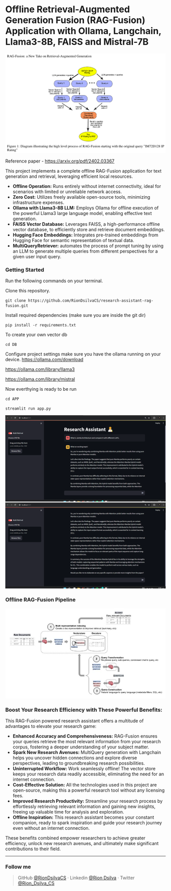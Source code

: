 # Offline Retrieval-Augmented Generation Fusion (RAG-Fusion) Application with Ollama, Langchain, Llama3-8B, FAISS and Mistral-7B

![rag-fusion_diagram](./img/RAG-Fusion_Diagram.png)

Reference paper - https://arxiv.org/pdf/2402.03367

This project implements a complete offline RAG-Fusion application for text generation and retrieval, leveraging efficient local resources.

- **Offline Operation:** Runs entirely without internet connectivity, ideal for scenarios with limited or unreliable network access.
- **Zero Cost:** Utilizes freely available open-source tools, minimizing infrastructure expenses.
- **Ollama with Llama3-8B LLM:** Employs Ollama for offline execution of the powerful Llama3 large language model, enabling effective text generation.
- **FAISS Vector Database:** Leverages FAISS, a high-performance offline vector database, to efficiently store and retrieve document embeddings.
- **Hugging Face Embeddings:** Integrates pre-trained embeddings from Hugging Face for semantic representation of textual data.
- **MultiQueryRetriever:** automates the process of prompt tuning by using an LLM to generate multiple queries from different perspectives for a given user input query.


### Getting Started

Run the following commands on your terminal.

Clone this repository.
```
git clone https://github.com/RionDsilvaCS/research-assistant-rag-fusion.git
```

Install required dependencies (make sure you are inside the git dir)
```
pip install -r requirements.txt
```

To create your own vector db
```
cd DB
```

Configure project settings make sure you have the ollama running on your device.
https://ollama.com/download

https://ollama.com/library/llama3

https://ollama.com/library/mistral


Now everthying is ready to be run
```
cd APP
```

```
streamlit run app.py
```


![response img1](./img/response_11.png)
![response img1](./img/response_12.png)


### Offline RAG-Fusion Pipeline

![flow](./img/flow.jpeg)


### Boost Your Research Efficiency with These Powerful Benefits:

This RAG-Fusion powered research assistant offers a multitude of advantages to elevate your research game:

* **Enhanced Accuracy and Comprehensiveness:** RAG-Fusion ensures your queries retrieve the most relevant information from your research corpus, fostering a deeper understanding of your subject matter.
* **Spark New Research Avenues:** MultiQuery generation with Langchain helps you uncover hidden connections and explore diverse perspectives, leading to groundbreaking research possibilities.
* **Uninterrupted Workflow:**  Work seamlessly offline!  The vector store keeps your research data readily accessible, eliminating the need for an internet connection.
* **Cost-Effective Solution:** All the technologies used in this project are open-source, making this a powerful research tool without any licensing fees.
* **Improved Research Productivity:** Streamline your research process by effortlessly retrieving relevant information and gaining new insights, freeing up valuable time for analysis and exploration.
* **Offline Inspiration:**  This research assistant becomes your constant companion, ready to spark inspiration and guide your research journey even without an internet connection.

These benefits combined empower researchers to achieve greater efficiency, unlock new research avenues, and ultimately make significant contributions to their field.


----
### Follow me

>GitHub [@RionDsilvaCS](https://github.com/RionDsilvaCS)  ·  Linkedin [@Rion Dsilva](https://www.linkedin.com/in/rion-dsilva-043464229/)   ·  Twitter [@Rion_Dsilva_CS](https://twitter.com/rion_dsilva_cs)
